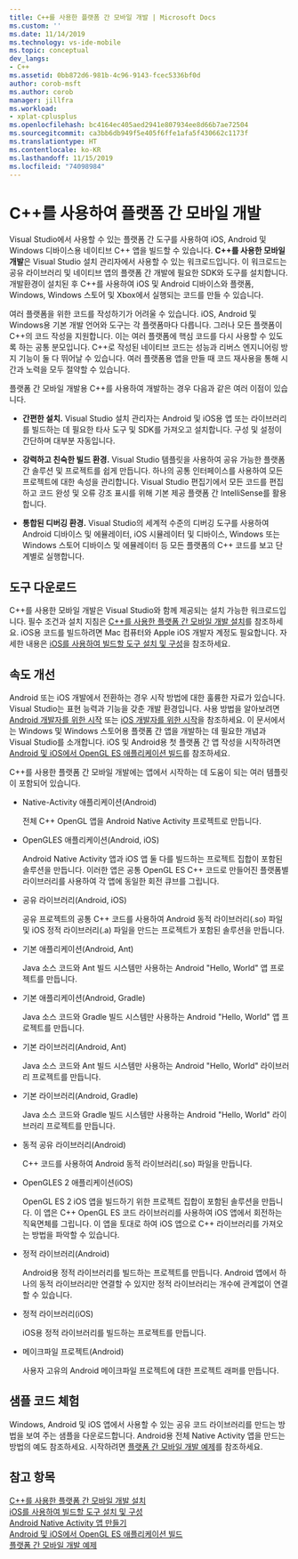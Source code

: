 ```yaml
---
title: C++를 사용한 플랫폼 간 모바일 개발 | Microsoft Docs
ms.custom: ''
ms.date: 11/14/2019
ms.technology: vs-ide-mobile
ms.topic: conceptual
dev_langs:
- C++
ms.assetid: 0bb872d6-981b-4c96-9143-fcec5336bf0d
author: corob-msft
ms.author: corob
manager: jillfra
ms.workload:
- xplat-cplusplus
ms.openlocfilehash: bc4164ec405aed2941e807934ee8d66b7ae72504
ms.sourcegitcommit: ca3bb6db949f5e405f6ffe1afa5f430662c1173f
ms.translationtype: HT
ms.contentlocale: ko-KR
ms.lasthandoff: 11/15/2019
ms.locfileid: "74098984"
---
```

# <a name="cross-platform-mobile-development-with-c"></a>C++를 사용하여 플랫폼 간 모바일 개발

Visual Studio에서 사용할 수 있는 플랫폼 간 도구를 사용하여 iOS, Android 및 Windows 디바이스용 네이티브 C++ 앱을 빌드할 수 있습니다. **C++를 사용한 모바일 개발**은 Visual Studio 설치 관리자에서 사용할 수 있는 워크로드입니다. 이 워크로드는 공유 라이브러리 및 네이티브 앱의 플랫폼 간 개발에 필요한 SDK와 도구를 설치합니다. 개발환경이 설치된 후 C++를 사용하여 iOS 및 Android 디바이스와 플랫폼, Windows, Windows 스토어 및 Xbox에서 실행되는 코드를 만들 수 있습니다.

여러 플랫폼을 위한 코드를 작성하기가 어려울 수 있습니다. iOS, Android 및 Windows용 기본 개발 언어와 도구는 각 플랫폼마다 다릅니다. 그러나 모든 플랫폼이 C++의 코드 작성을 지원합니다. 이는 여러 플랫폼에 핵심 코드를 다시 사용할 수 있도록 하는 공통 분모입니다. C++로 작성된 네이티브 코드는 성능과 리버스 엔지니어링 방지 기능이 둘 다 뛰어날 수 있습니다. 여러 플랫폼용 앱을 만들 때 코드 재사용을 통해 시간과 노력을 모두 절약할 수 있습니다.

플랫폼 간 모바일 개발용 C++를 사용하여 개발하는 경우 다음과 같은 여러 이점이 있습니다.

- **간편한 설치.** Visual Studio 설치 관리자는 Android 및 iOS용 앱 또는 라이브러리를 빌드하는 데 필요한 타사 도구 및 SDK를 가져오고 설치합니다. 구성 및 설정이 간단하며 대부분 자동입니다.

- **강력하고 친숙한 빌드 환경.** Visual Studio 템플릿을 사용하여 공유 가능한 플랫폼 간 솔루션 및 프로젝트를 쉽게 만듭니다. 하나의 공통 인터페이스를 사용하여 모든 프로젝트에 대한 속성을 관리합니다. Visual Studio 편집기에서 모든 코드를 편집하고 코드 완성 및 오류 강조 표시를 위해 기본 제공 플랫폼 간 IntelliSense를 활용합니다.

- **통합된 디버깅 환경.** Visual Studio의 세계적 수준의 디버깅 도구를 사용하여 Android 디바이스 및 에뮬레이터, iOS 시뮬레이터 및 디바이스, Windows 또는 Windows 스토어 디바이스 및 에뮬레이터 등 모든 플랫폼의 C++ 코드를 보고 단계별로 실행합니다.

## <a name="get-the-tools"></a>도구 다운로드

C++를 사용한 모바일 개발은 Visual Studio와 함께 제공되는 설치 가능한 워크로드입니다. 필수 조건과 설치 지침은 [C++를 사용한 플랫폼 간 모바일 개발 설치](../cross-platform/install-visual-cpp-for-cross-platform-mobile-development.md)를 참조하세요. iOS용 코드를 빌드하려면 Mac 컴퓨터와 Apple iOS 개발자 계정도 필요합니다. 자세한 내용은 [iOS를 사용하여 빌드할 도구 설치 및 구성](../cross-platform/install-and-configure-tools-to-build-using-ios.md)을 참조하세요.

## <a name="come-up-to-speed"></a>속도 개선

Android 또는 iOS 개발에서 전환하는 경우 시작 방법에 대한 훌륭한 자료가 있습니다. Visual Studio는 표현 능력과 기능을 갖춘 개발 환경입니다. 사용 방법을 알아보려면 [Android 개발자를 위한 시작](/previous-versions/windows/apps/dn275875\(v=win.10\)) 또는 [iOS 개발자를 위한 시작](/previous-versions/windows/apps/jj657966\(v=win.10\))을 참조하세요. 이 문서에서는 Windows 및 Windows 스토어용 플랫폼 간 앱을 개발하는 데 필요한 개념과 Visual Studio를 소개합니다. iOS 및 Android용 첫 플랫폼 간 앱 작성을 시작하려면 [Android 및 iOS에서 OpenGL ES 애플리케이션 빌드](../cross-platform/build-an-opengl-es-application-on-android-and-ios.md)를 참조하세요.

C++를 사용한 플랫폼 간 모바일 개발에는 앱에서 시작하는 데 도움이 되는 여러 템플릿이 포함되어 있습니다.

- Native-Activity 애플리케이션(Android)

  전체 C++ OpenGL 앱을 Android Native Activity 프로젝트로 만듭니다.

- OpenGLES 애플리케이션(Android, iOS)

  Android Native Activity 앱과 iOS 앱 둘 다를 빌드하는 프로젝트 집합이 포함된 솔루션을 만듭니다. 이러한 앱은 공통 OpenGL ES C++ 코드로 만들어진 플랫폼별 라이브러리를 사용하여 각 앱에 동일한 회전 큐브를 그립니다.

- 공유 라이브러리(Android, iOS)

  공유 프로젝트의 공통 C++ 코드를 사용하여 Android 동적 라이브러리(.so) 파일 및 iOS 정적 라이브러리(.a) 파일을 만드는 프로젝트가 포함된 솔루션을 만듭니다.

- 기본 애플리케이션(Android, Ant)

  Java 소스 코드와 Ant 빌드 시스템만 사용하는 Android "Hello, World" 앱 프로젝트를 만듭니다.

- 기본 애플리케이션(Android, Gradle)

  Java 소스 코드와 Gradle 빌드 시스템만 사용하는 Android "Hello, World" 앱 프로젝트를 만듭니다.

- 기본 라이브러리(Android, Ant)

  Java 소스 코드와 Ant 빌드 시스템만 사용하는 Android "Hello, World" 라이브러리 프로젝트를 만듭니다.

- 기본 라이브러리(Android, Gradle)

  Java 소스 코드와 Gradle 빌드 시스템만 사용하는 Android "Hello, World" 라이브러리 프로젝트를 만듭니다.

- 동적 공유 라이브러리(Android)

  C++ 코드를 사용하여 Android 동적 라이브러리(.so) 파일을 만듭니다.

- OpenGLES 2 애플리케이션(iOS)

  OpenGL ES 2 iOS 앱을 빌드하기 위한 프로젝트 집합이 포함된 솔루션을 만듭니다. 이 앱은 C++ OpenGL ES 코드 라이브러리를 사용하여 iOS 앱에서 회전하는 직육면체를 그립니다. 이 앱을 토대로 하여 iOS 앱으로 C++ 라이브러리를 가져오는 방법을 파악할 수 있습니다.

- 정적 라이브러리(Android)

  Android용 정적 라이브러리를 빌드하는 프로젝트를 만듭니다. Android 앱에서 하나의 동적 라이브러리만 연결할 수 있지만 정적 라이브러리는 개수에 관계없이 연결할 수 있습니다.

- 정적 라이브러리(iOS)

  iOS용 정적 라이브러리를 빌드하는 프로젝트를 만듭니다.

- 메이크파일 프로젝트(Android)

  사용자 고유의 Android 메이크파일 프로젝트에 대한 프로젝트 래퍼를 만듭니다.

## <a name="try-out-sample-code"></a>샘플 코드 체험

Windows, Android 및 iOS 앱에서 사용할 수 있는 공유 코드 라이브러리를 만드는 방법을 보여 주는 샘플을 다운로드합니다. Android용 전체 Native Activity 앱을 만드는 방법의 예도 참조하세요. 시작하려면 [플랫폼 간 모바일 개발 예제](../cross-platform/cross-platform-mobile-development-examples.md)를 참조하세요.

## <a name="see-also"></a>참고 항목

[C++를 사용한 플랫폼 간 모바일 개발 설치](../cross-platform/install-visual-cpp-for-cross-platform-mobile-development.md)\
[iOS를 사용하여 빌드할 도구 설치 및 구성](../cross-platform/install-and-configure-tools-to-build-using-ios.md)\
[Android Native Activity 앱 만들기](../cross-platform/create-an-android-native-activity-app.md)\
[Android 및 iOS에서 OpenGL ES 애플리케이션 빌드](../cross-platform/build-an-opengl-es-application-on-android-and-ios.md)\
[플랫폼 간 모바일 개발 예제](../cross-platform/cross-platform-mobile-development-examples.md)
